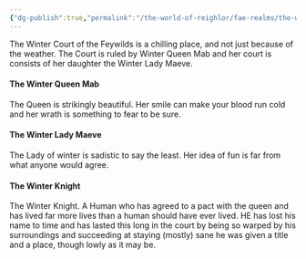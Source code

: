 ```yaml
---
{"dg-publish":true,"permalink":"/the-world-of-reighlor/fae-realms/the-winter-court/the-winter-court/"}
---
```


The Winter Court of the Feywilds is a chilling place, and not just because of the weather. The Court is ruled by Winter Queen Mab and her court is consists of her daughter the Winter Lady Maeve. 

#### The Winter Queen Mab
The Queen is strikingly beautiful. Her smile can make your blood run cold and her wrath is something to fear to be sure. 

#### The Winter Lady Maeve
The Lady of winter is sadistic to say the least. Her idea of fun is far from what anyone would agree. 

#### The Winter Knight
The Winter Knight. A Human who has agreed to a pact with the queen and has lived far more lives than a human should have ever lived. HE has lost his name to time and has lasted this long in the court by being so warped by his surroundings and succeeding at staying (mostly) sane he was given a title and a place, though lowly as it may be. 